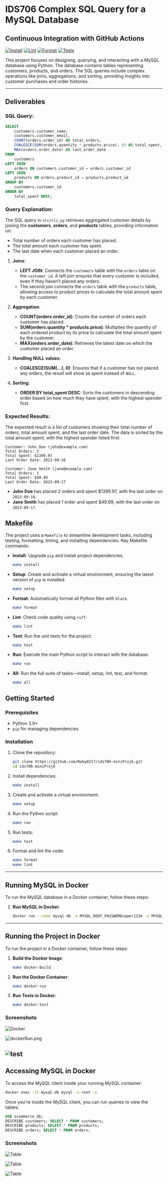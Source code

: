 # IDS706 Complex SQL Query for a MySQL Database

## Continuous Integration with GitHub Actions
[![Install](https://github.com/Reby0217/ids706-miniProj6/actions/workflows/install.yml/badge.svg)](https://github.com/Reby0217/ids706-miniProj6/actions/workflows/install.yml)
[![Lint](https://github.com/Reby0217/ids706-miniProj6/actions/workflows/lint.yml/badge.svg)](https://github.com/Reby0217/ids706-miniProj6/actions/workflows/lint.yml)
[![Format](https://github.com/Reby0217/ids706-miniProj6/actions/workflows/format.yml/badge.svg)](https://github.com/Reby0217/ids706-miniProj6/actions/workflows/format.yml)
[![Tests](https://github.com/Reby0217/ids706-miniProj6/actions/workflows/test.yml/badge.svg)](https://github.com/Reby0217/ids706-miniProj6/actions/workflows/test.yml)



This project focuses on designing, querying, and interacting with a MySQL database using Python. The database contains tables representing customers, products, and orders. The SQL queries include complex operations like joins, aggregations, and sorting, providing insights into customer purchases and order histories.

---
## Deliverables

### SQL Query:
```sql
SELECT
    customers.customer_name,
    customers.customer_email,
    COUNT(orders.order_id) AS total_orders,
    COALESCE(SUM(orders.quantity * products.price), 0) AS total_spent,
    MAX(orders.order_date) AS last_order_date
FROM
    customers
LEFT JOIN
    orders ON customers.customer_id = orders.customer_id
LEFT JOIN
    products ON orders.product_id = products.product_id
GROUP BY
    customers.customer_id
ORDER BY
    total_spent DESC;
```

### Query Explanation:

The SQL query in `src/cli.py` retrieves aggregated customer details by joining the **customers**, **orders**, and **products** tables, providing information on:
- Total number of orders each customer has placed.
- The total amount each customer has spent.
- The last date when each customer placed an order.

1. **Joins**:
   - **LEFT JOIN**: Connects the `customers` table with the `orders` table on the `customer_id`. A left join ensures that every customer is included, even if they haven't placed any orders.
   - The second join connects the `orders` table with the `products` table, allowing access to product prices to calculate the total amount spent by each customer.

2. **Aggregation**:
   - **COUNT(orders.order_id)**: Counts the number of orders each customer has placed.
   - **SUM(orders.quantity * products.price)**: Multiplies the quantity of each ordered product by its price to calculate the total amount spent by the customer.
   - **MAX(orders.order_date)**: Retrieves the latest date on which the customer placed an order.

3. **Handling NULL values**:
   - **COALESCE(SUM(...), 0)**: Ensures that if a customer has not placed any orders, the result will show `$0` spent instead of `NULL`.

4. **Sorting**:
   - **ORDER BY total_spent DESC**: Sorts the customers in descending order based on how much they have spent, with the highest spender first.

### Expected Results:

The expected result is a list of customers showing their total number of orders, total amount spent, and the last order date. The data is sorted by the total amount spent, with the highest spender listed first:

```
Customer: John Doe (john@example.com)
Total Orders: 2
Total Spent: $1399.97
Last Order Date: 2023-09-16

Customer: Jane Smith (jane@example.com)
Total Orders: 1
Total Spent: $49.99
Last Order Date: 2023-09-17
```

- **John Doe** has placed 2 orders and spent $1399.97, with the last order on `2023-09-16`.
- **Jane Smith** has placed 1 order and spent $49.99, with the last order on `2023-09-17`.



## Makefile

The project uses a `Makefile` to streamline development tasks, including testing, formatting, linting, and installing dependencies. Key Makefile commands:

- **Install**: Upgrade `pip` and install project dependencies.
  ```bash
  make install
  ```
  
- **Setup**: Create and activate a virtual environment, ensuring the latest version of `pip` is installed.
  ```bash
  make setup
  ```

- **Format**: Automatically format all Python files with `black`.
  ```bash
  make format
  ```

- **Lint**: Check code quality using `ruff`.
  ```bash
  make lint
  ```

- **Test**: Run the unit tests for the project.
  ```bash
  make test
  ```

- **Run**: Execute the main Python script to interact with the database.
  ```bash
  make run
  ```

- **All**: Run the full suite of tasks—install, setup, lint, test, and format.
  ```bash
  make all
  ```

## Getting Started

### Prerequisites

- Python 3.9+
- `pip` for managing dependencies

### Installation

1. Clone the repository:

   ```bash
   git clone https://github.com/Reby0217/ids706-miniProj6.git
   cd ids706-miniProj6
   ```

2. Install dependencies:

   ```bash
   make install
   ```
3. Create and activate a virtual environment:
   ```bash
   make setup
   ```

4. Run the Python script:
   ```bash
   make run
   ```

5. Run tests:
   ```bash
   make test
   ```

6. Format and lint the code:
   ```bash
   make format
   make lint
   ```

---

## Running MySQL in Docker

To run the MySQL database in a Docker container, follow these steps:

1. **Run MySQL in Docker**:
   ```bash
   docker run --name mysql-db -e MYSQL_ROOT_PASSWORD=qwer1234 -e MYSQL_DATABASE=ecommerce_db -p 3306:3306 -d mysql:8.0
   ```

---

## Running the Project in Docker

To run the project in a Docker container, follow these steps:

1. **Build the Docker Image**:
   ```bash
   make docker-build
   ```

2. **Run the Docker Container**:
   ```bash
   make docker-run
   ```

3. **Run Tests in Docker**:
   ```bash
   make docker-test
   ```

### Screenshots
![Docker](screenshots/dockerBuild.png)

![dockerRun.png](screenshots/dockerRun.png)

![test](screenshots/test.png)
---

## Accessing MySQL in Docker

To access the MySQL client inside your running MySQL container:

```bash
docker exec -it mysql-db mysql -u root -p
```

Once you're inside the MySQL client, you can run queries to view the tables:

```sql
USE ecommerce_db;
DESCRIBE customers; SELECT * FROM customers;
DESCRIBE products; SELECT * FROM products;
DESCRIBE orders; SELECT * FROM orders;
```

### Screenshots

![Table](screenshots/table1.png)

![Table](screenshots/table2.png)

![Table](screenshots/table3.png)
